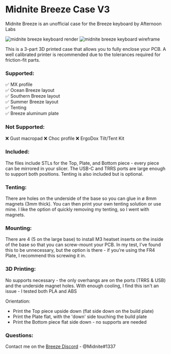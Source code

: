 # Midnite Breeze Case V3

Midnite Breeze is an unofficial case for the Breeze keyboard by Afternoon Labs

![midnite breeze keyboard render](https://i.imgur.com/j3Kd65b.jpeg)
![midnite breeze keyboard wireframe](https://media1.giphy.com/media/7vOhRmdlaXxdpO26cc/giphy.gif)

This is a 3-part 3D printed case that allows you to fully enclose your PCB. A well calibrated printer is recommended due to the tolerances required for friction-fit parts.

### Supported:
✅ MX profile  
✅ Ocean Breeze layout  
✅ Southern Breeze layout  
✅ Summer Breeze layout  
✅ Tenting  
✅ Breeze aluminum plate  

### Not Supported:
❌ Gust macropad
❌ Choc profile
❌ ErgoDox Tilt/Tent Kit

### Included:
The files include STLs for the Top, Plate, and Bottom piece - every piece can be mirrored in your slicer. The USB-C and TRRS ports are large enough to support both positions. Tenting is also included but is optional.


### Tenting: 
There are holes on the underside of the base so you can glue in ø 8mm magnets (3mm thick). You can then print your own tenting solution or use mine. I like the option of quickly removing my tenting, so I went with magnets.

### Mounting:
There are 4 (5 on the large base) to install M3 heatset inserts on the inside of the base so that you can screw-mount your PCB. In my test, I've found this to be unnecessary, but the option is there - if you're using the FR4 Plate, I recommend this screwing it in.

### 3D Printing:
No supports necessary - the only overhangs are on the ports (TRRS & USB) and the underside magnet holes. With enough cooling, I find this isn't an issue - I tested both PLA and ABS

Orientation:
* Print the Top piece upside down (flat side down on the build plate)
* Print the Plate flat, with the 'down' side touching the build plate
* Print the Bottom piece flat side down - no supports are needed

### Questions:
Contact me on the [Breeze Discord](https://discord.gg/HU3YHDQG) - @Midnite#1337
